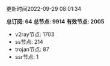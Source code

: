 更新时间2022-09-29 08:01:34

**总订阅: 64**
**总节点: 9914**
**有效节点: 2005**
- v2ray节点: 1703
- ss节点: 214
- trojan节点: 87
- ssr节点: 1
